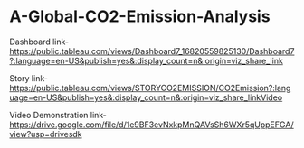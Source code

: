 # A-Global-CO2-Emission-Analysis



 
 Dashboard  link- https://public.tableau.com/views/Dashboard7_16820559825130/Dashboard7?:language=en-US&publish=yes&:display_count=n&:origin=viz_share_link
 
 Story  link- https://public.tableau.com/views/STORYCO2EMISSION/CO2Emission?:language=en-US&publish=yes&:display_count=n&:origin=viz_share_linkVideo
 
 Video Demonstration link- https://drive.google.com/file/d/1e9BF3evNxkpMnQAVsSh6WXr5qUppEFGA/view?usp=drivesdk
 
